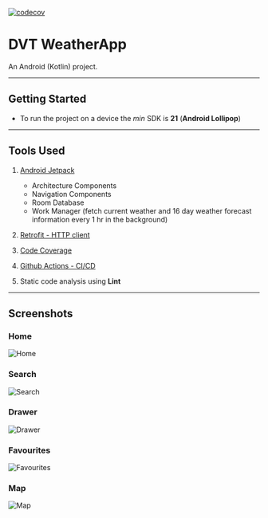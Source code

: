[![codecov](https://codecov.io/gh/sugedavid/DVT-Weather-App-Android/branch/master/graph/badge.svg?token=330WDPLF5C)](https://codecov.io/gh/sugedavid/DVT-Weather-App-Android)

# DVT WeatherApp

An Android (Kotlin) project.

-------------------

## Getting Started

- To run the project on a device the _min_ SDK is **21** (**Android Lollipop**)

-------------------

## Tools Used

1. [Android Jetpack](https://developer.android.com/jetpack)
   - Architecture Components
   - Navigation Components
   - Room Database
   - Work Manager (fetch current weather and 16 day weather forecast information every 1 hr in the background)
   
2. [Retrofit - HTTP client](https://square.github.io/retrofit/)
3. [Code Coverage](https://docs.codecov.com/docs/about-code-coverage)
4. [Github Actions - CI/CD](https://docs.github.com/en/actions)
5. Static code analysis using **Lint**

-------------------

## Screenshots

### Home

![Home](https://github.com/sugedavid/DVT-Weather-App-Android/assets/63927686/659411ba-7bd1-489d-a11a-f35e5f9923e3)


### Search

![Search](https://github.com/sugedavid/DVT-Weather-App-Android/assets/63927686/b21ceb62-ee70-4ffe-8477-425d230d23b5)


### Drawer

![Drawer](https://github.com/sugedavid/DVT-Weather-App-Android/assets/63927686/f60ab1b9-b5b0-45df-816a-db6b7b9752a7)


### Favourites

![Favourites](https://github.com/sugedavid/DVT-Weather-App-Android/assets/63927686/b2ca5e8a-faf5-475e-bb14-b8967d2e6717)


### Map

![Map](https://github.com/sugedavid/DVT-Weather-App-Android/assets/63927686/46092440-757c-4269-876e-7c42b7f653af)


